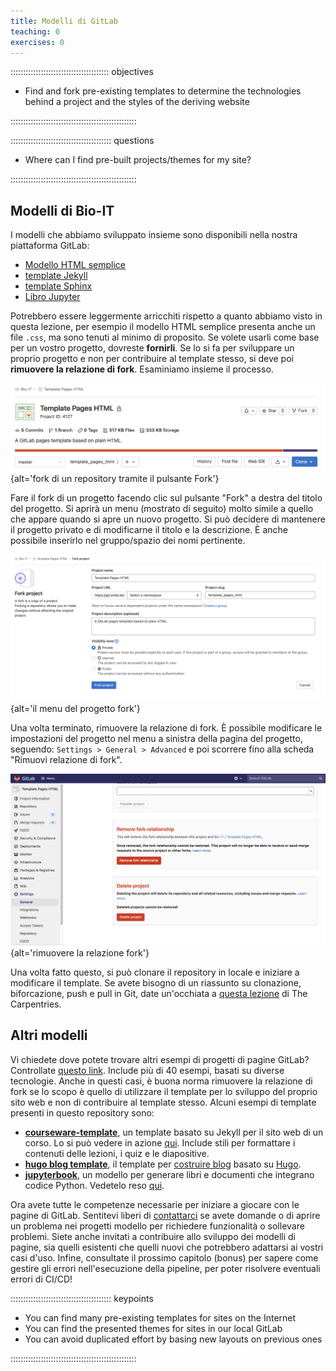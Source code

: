 ```yaml
---
title: Modelli di GitLab
teaching: 0
exercises: 0
---
```


::::::::::::::::::::::::::::::::::::::: objectives

- Find and fork pre-existing templates to determine the technologies behind a project and the styles of the deriving website

::::::::::::::::::::::::::::::::::::::::::::::::::

:::::::::::::::::::::::::::::::::::::::: questions

- Where can I find pre-built projects/themes for my site?

::::::::::::::::::::::::::::::::::::::::::::::::::

## Modelli di Bio-IT

I modelli che abbiamo sviluppato insieme sono disponibili nella nostra piattaforma
GitLab:

- [Modello HTML semplice](https://git.embl.de/grp-bio-it/template_pages_html)
- [template Jekyll](https://git.embl.de/grp-bio-it/template-pages-jekyll)
- [template Sphinx](https://git.embl.de/grp-bio-it/template-pages-sphinx)
- [Libro Jupyter](https://git.embl.de/grp-bio-it/template-jupyter-book)

Potrebbero essere leggermente arricchiti rispetto a quanto abbiamo visto in questa
lezione, per esempio il modello HTML semplice presenta anche un file `.css`, ma sono
tenuti al minimo di proposito. Se volete usarli come base per un vostro progetto,
dovreste **fornirli**. Se lo si fa per sviluppare un proprio progetto e non per
contribuire al template stesso, si deve poi **rimuovere la relazione di fork**.
Esaminiamo insieme il processo.

![](fig/template-pages-fork.png){alt='fork di un repository tramite il pulsante Fork'}

Fare il fork di un progetto facendo clic sul pulsante "Fork" a destra del titolo del
progetto. Si aprirà un menu (mostrato di seguito) molto simile a quello che appare
quando si apre un nuovo progetto. Si può decidere di mantenere il progetto privato e di
modificarne il titolo e la descrizione. È anche possibile inserirlo nel gruppo/spazio
dei nomi pertinente.

![](fig/fork-project-menu.png){alt='il menu del progetto fork'}

Una volta terminato, rimuovere la relazione di fork. È possibile modificare le
impostazioni del progetto nel menu a sinistra della pagina del progetto, seguendo:
`Settings > General > Advanced` e poi scorrere fino alla scheda "Rimuovi relazione di
fork".

![](fig/advanced-settings.png){alt='rimuovere la relazione fork'}

Una volta fatto questo, si può clonare il repository in locale e iniziare a modificare
il template. Se avete bisogno di un riassunto su clonazione, biforcazione, push e pull
in Git, date un'occhiata a [questa lezione](https://swcarpentry.github.io/git-novice/)
di The Carpentries.

## Altri modelli

Vi chiedete dove potete trovare altri esempi di progetti di pagine GitLab? Controllate
[questo link](https://gitlab.com/pages). Include più di 40 esempi, basati su diverse
tecnologie. Anche in questi casi, è buona norma rimuovere la relazione di fork se lo
scopo è quello di utilizzare il template per lo sviluppo del proprio sito web e non di
contribuire al template stesso. Alcuni esempi di template presenti in questo repository
sono:

- [**courseware-template**](https://gitlab.com/pages/courseware-template), un template
  basato su Jekyll per il sito web di un corso. Lo si può vedere in azione
  [qui](https://courseware-as-code.gitlab.io/courseware-tutorial/). Include stili per
  formattare i contenuti delle lezioni, i quiz e le diapositive.
- [**hugo blog template**](https://gitlab.com/pages/hugo), il template per [costruire
  blog](https://pages.gitlab.io/hugo/) basato su [Hugo](https://gohugo.io/).
- [**jupyterbook**](https://gitlab.com/pages/jupyterbook), un modello per generare libri
  e documenti che integrano codice Python. Vedetelo reso
  [qui](https://pages.gitlab.io/jupyterbook/intro.html).

Ora avete tutte le competenze necessarie per iniziare a giocare con le pagine di GitLab.
Sentitevi liberi di [contattarci](mailto:bio-it@embl.de) se avete domande o di aprire un
problema nei progetti modello per richiedere funzionalità o sollevare problemi. Siete
anche invitati a contribuire allo sviluppo dei modelli di pagine, sia quelli esistenti
che quelli nuovi che potrebbero adattarsi ai vostri casi d'uso. Infine, consultate il
prossimo capitolo (bonus) per sapere come gestire gli errori nell'esecuzione della
pipeline, per poter risolvere eventuali errori di CI/CD!



:::::::::::::::::::::::::::::::::::::::: keypoints

- You can find many pre-existing templates for sites on the Internet
- You can find the presented themes for sites in our local GitLab
- You can avoid duplicated effort by basing new layouts on previous ones

::::::::::::::::::::::::::::::::::::::::::::::::::


